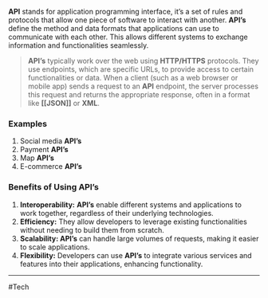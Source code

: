 **API** stands for application programming interface, it’s a set of rules and protocols that allow one piece of software to interact with another. **API’s** define the method and data formats that applications can use to communicate with each other. This allows different systems to exchange information and functionalities seamlessly.

> **API’s** typically work over the web using **HTTP/HTTPS** protocols. They use endpoints, which are specific URLs, to provide access to certain functionalities or data. When a client (such as a web browser or mobile app) sends a request to an **API** endpoint, the server processes this request and returns the appropriate response, often in a format like **[[JSON]]** or **XML**.

### Examples

1. Social media **API’s**
2. Payment **API’s**
3. Map **API’s**
4. E-commerce **API’s**

### Benefits of Using **APl’s**

1. **Interoperability:** **APl’s** enable different systems and applications to work together, regardless of their underlying technologies.
2. **Efficiency:** They allow developers to leverage existing functionalities without needing to build them from scratch.
3. **Scalability: APl’s** can handle large volumes of requests, making it easier to scale applications.
4. **Flexibility:** Developers can use **API’s** to integrate various services and features into their applications, enhancing functionality.

---


#Tech 
